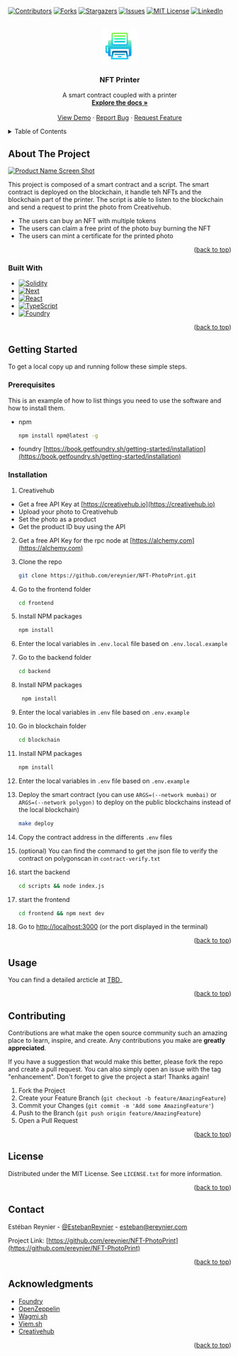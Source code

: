 <a name="readme-top"></a>
<!--
*** Thanks for checking out the Best-README-Template. If you have a suggestion
*** that would make this better, please fork the repo and create a pull request
*** or simply open an issue with the tag "enhancement".
*** Don't forget to give the project a star!
*** Thanks again! Now go create something AMAZING! :D
-->



<!-- PROJECT SHIELDS -->
<!--
*** I'm using markdown "reference style" links for readability.
*** Reference links are enclosed in brackets [ ] instead of parentheses ( ).
*** See the bottom of this document for the declaration of the reference variables
*** for contributors-url, forks-url, etc. This is an optional, concise syntax you may use.
*** https://www.markdownguide.org/basic-syntax/#reference-style-links
-->
[![Contributors][contributors-shield]][contributors-url]
[![Forks][forks-shield]][forks-url]
[![Stargazers][stars-shield]][stars-url]
[![Issues][issues-shield]][issues-url]
[![MIT License][license-shield]][license-url]
[![LinkedIn][linkedin-shield]][linkedin-url]



<!-- PROJECT LOGO -->
<br />
<div align="center">
  <a title="AI generated" href="https://github.com/ereynier/NFT-PhotoPrint">
    <img src="images/logo.png" alt="Logo" width="80" height="80">
  </a>

<h3 align="center">NFT Printer</h3>

  <p align="center">
    A smart contract coupled with a printer
    <br />
    <a href="https://github.com/ereynier/NFT-PhotoPrint"><strong>Explore the docs »</strong></a>
    <br />
    <br />
    <a href="https://nft-printer.ereynier.me">View Demo</a>
    ·
    <a href="https://github.com/ereynier/NFT-PhotoPrint/issues">Report Bug</a>
    ·
    <a href="https://github.com/ereynier/NFT-PhotoPrint/issues">Request Feature</a>
  </p>
</div>



<!-- TABLE OF CONTENTS -->
<details>
  <summary>Table of Contents</summary>
  <ol>
    <li>
      <a href="#about-the-project">About The Project</a>
      <ul>
        <li><a href="#built-with">Built With</a></li>
      </ul>
    </li>
    <li>
      <a href="#getting-started">Getting Started</a>
      <ul>
        <li><a href="#prerequisites">Prerequisites</a></li>
        <li><a href="#installation">Installation</a></li>
      </ul>
    </li>
    <li><a href="#usage">Usage</a></li>
    <li><a href="#contributing">Contributing</a></li>
    <li><a href="#license">License</a></li>
    <li><a href="#contact">Contact</a></li>
    <li><a href="#acknowledgments">Acknowledgments</a></li>
  </ol>
</details>



<!-- ABOUT THE PROJECT -->
## About The Project

[![Product Name Screen Shot][product-screenshot]](https://example.com)

This project is composed of a smart contract and a script. The smart contract is deployed on the blockchain, it handle teh NFTs and the blockchain part of the printer. The script is able to listen to the blockchain and send a request to print the photo from Creativehub.
* The users can buy an NFT with multiple tokens
* The users can claim a free print of the photo buy burning the NFT
* The users can mint a certificate for the printed photo

<p align="right">(<a href="#readme-top">back to top</a>)</p>



### Built With

* [![Solidity][Solidity]][Solidity-url]
* [![Next][Next.js]][Next-url]
* [![React][React.js]][React-url]
* [![TypeScript][TypeScript]][TypeScript-url]
* [![Foundry][Foundry]][Foundry-url]

<p align="right">(<a href="#readme-top">back to top</a>)</p>



<!-- GETTING STARTED -->
## Getting Started

To get a local copy up and running follow these simple steps.

### Prerequisites

This is an example of how to list things you need to use the software and how to install them.
* npm
  ```sh
  npm install npm@latest -g
  ```
* foundry [https://book.getfoundry.sh/getting-started/installation](https://book.getfoundry.sh/getting-started/installation)
### Installation

1. Creativehub
  - Get a free API Key at [https://creativehub.io](https://creativehub.io)
  - Upload your photo to Creativehub
  - Set the photo as a product
  - Get the product ID buy using the API
2. Get a free API Key for the rpc node at [https://alchemy.com](https://alchemy.com)
3. Clone the repo
   ```sh
   git clone https://github.com/ereynier/NFT-PhotoPrint.git
   ```
4. Go to the frontend folder
   ```sh
   cd frontend
   ```
5. Install NPM packages
   ```sh
   npm install
   ```
6. Enter the local variables in `.env.local` file based on `.env.local.example`
7. Go to the backend folder
   ```sh
   cd backend
   ```
8. Install NPM packages
   ```sh
    npm install
    ```
9. Enter the local variables in `.env` file based on `.env.example`
10. Go in blockchain folder
    ```sh
    cd blockchain
    ```
11. Install NPM packages
    ```sh
    npm install
    ```
12. Enter the local variables in `.env` file based on `.env.example`
13. Deploy the smart contract (you can use `ARGS=(--network mumbai)` or `ARGS=(--network polygon)` to deploy on the public blockchains instead of the local blockchain)
    
    ```sh
    make deploy
    ```
14. Copy the contract address in the differents `.env` files
15. (optional) You can find the command to get the json file to verify the contract on polygonscan in `contract-verify.txt`
16. start the backend
    ```sh
    cd scripts && node index.js
    ```
17. start the frontend
    ```sh
    cd frontend && npm next dev
    ```
18. Go to [http://localhost:3000](http://localhost:3000) (or the port displayed in the terminal)
<p align="right">(<a href="#readme-top">back to top</a>)</p>



<!-- USAGE EXAMPLES -->
## Usage

You can find a detailed arcticle at [TBD](https://ereynier.me)_

<p align="right">(<a href="#readme-top">back to top</a>)</p>


<!-- CONTRIBUTING -->
## Contributing

Contributions are what make the open source community such an amazing place to learn, inspire, and create. Any contributions you make are **greatly appreciated**.

If you have a suggestion that would make this better, please fork the repo and create a pull request. You can also simply open an issue with the tag "enhancement".
Don't forget to give the project a star! Thanks again!

1. Fork the Project
2. Create your Feature Branch (`git checkout -b feature/AmazingFeature`)
3. Commit your Changes (`git commit -m 'Add some AmazingFeature'`)
4. Push to the Branch (`git push origin feature/AmazingFeature`)
5. Open a Pull Request

<p align="right">(<a href="#readme-top">back to top</a>)</p>



<!-- LICENSE -->
## License

Distributed under the MIT License. See `LICENSE.txt` for more information.

<p align="right">(<a href="#readme-top">back to top</a>)</p>



<!-- CONTACT -->
## Contact

Estéban Reynier - [@EstebanReynier](https://twitter.com/@EstebanReynier) - esteban@ereynier.com

Project Link: [https://github.com/ereynier/NFT-PhotoPrint](https://github.com/ereynier/NFT-PhotoPrint)

<p align="right">(<a href="#readme-top">back to top</a>)</p>



<!-- ACKNOWLEDGMENTS -->
## Acknowledgments

* [Foundry](https://book.getfoundry.sh/)
* [OpenZeppelin](https://docs.openzeppelin.com/)
* [Wagmi.sh](https://wagmi.sh/)
* [Viem.sh](https://viem.sh/)
* [Creativehub](https://www.creativehub.io/)

<p align="right">(<a href="#readme-top">back to top</a>)</p>



<!-- MARKDOWN LINKS & IMAGES -->
<!-- https://www.markdownguide.org/basic-syntax/#reference-style-links -->
[contributors-shield]: https://img.shields.io/github/contributors/ereynier/NFT-PhotoPrint.svg?style=for-the-badge
[contributors-url]: https://github.com/ereynier/NFT-PhotoPrint/graphs/contributors
[forks-shield]: https://img.shields.io/github/forks/ereynier/NFT-PhotoPrint.svg?style=for-the-badge
[forks-url]: https://github.com/ereynier/NFT-PhotoPrint/network/members
[stars-shield]: https://img.shields.io/github/stars/ereynier/NFT-PhotoPrint.svg?style=for-the-badge
[stars-url]: https://github.com/ereynier/NFT-PhotoPrint/stargazers
[issues-shield]: https://img.shields.io/github/issues/ereynier/NFT-PhotoPrint.svg?style=for-the-badge
[issues-url]: https://github.com/ereynier/NFT-PhotoPrint/issues
[license-shield]: https://img.shields.io/github/license/ereynier/NFT-PhotoPrint.svg?style=for-the-badge
[license-url]: https://github.com/ereynier/NFT-PhotoPrint/blob/master/LICENSE.txt
[linkedin-shield]: https://img.shields.io/badge/-LinkedIn-black.svg?style=for-the-badge&logo=linkedin&colorB=555
[linkedin-url]: https://linkedin.com/in/ereynier
[product-screenshot]: images/gallery.png
[Next.js]: https://img.shields.io/badge/next.js-000000?style=for-the-badge&logo=nextdotjs&logoColor=white
[Next-url]: https://nextjs.org/
[React.js]: https://img.shields.io/badge/React-20232A?style=for-the-badge&logo=react&logoColor=61DAFB
[React-url]: https://reactjs.org/
[Solidity]: https://img.shields.io/badge/Solidity-363636?style=for-the-badge&logo=solidity&logoColor=white
[Solidity-url]: https://docs.soliditylang.org/
[TypeScript]: https://img.shields.io/badge/TypeScript-007ACC?style=for-the-badge&logo=typescript&logoColor=white
[TypeScript-url]: https://www.typescriptlang.org/
[Foundry]: https://img.shields.io/badge/Solidity-363636?style=for-the-badge&logo=solidity&logoColor=white
[Foundry-url]: https://book.getfoundry.sh/